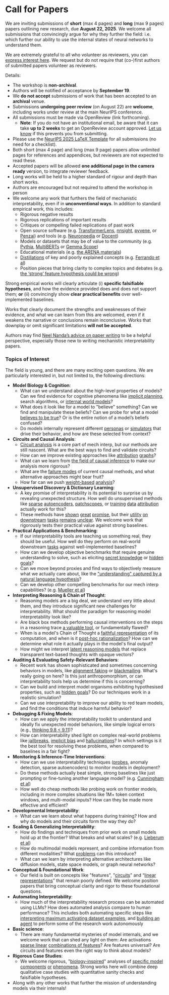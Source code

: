 # Call for Papers
We are inviting submissions of **short** (max 4 pages) and **long** (max 9 pages) papers outlining new research, due **August 22, 2025**. We welcome all submissions that convincingly argue for why they further the field: i.e. which further our ability to use the internal states of neural networks to understand them. 

We are extremely grateful to all who volunteer as reviewers, you can [express interest here](https://www.google.com/url?q=https://docs.google.com/forms/d/e/1FAIpQLSdiw1SJllzoTz_nqzDTzTOGb9DV3W_truQyh-WvYj_QGIi7Mg/viewform?usp%3Ddialog&sa=D&source=editors&ust=1753171814698989&usg=AOvVaw0U5mMvfyir1whq9BCX2xCz). We request but do not require that (co-)first authors of submitted papers volunteer as reviewers. 

Details: 
* The workshop is **non-archival**.
* Authors will be notified of acceptance by **September 19**.
* We **do not accept** submissions of work that has been accepted to an **archival** venue.
* Submissions **undergoing peer review** (on August 22) are **welcome**, including works under review at the main NeurIPS conference.
* All submissions must be made via OpenReview (link forthcoming).
  * **Note**: If you do not have an institutional email, be aware that it can take **up to 2 weeks** to get an OpenReview account approved. [Let us know](mailto:neurips2025@mechinterpworkshop.com) if this prevents you from submitting.
* Please use the [NeurIPS 2025 LaTeX Template](https://www.google.com/url?q=https://media.neurips.cc/Conferences/NeurIPS2025/Styles.zip&sa=D&source=editors&ust=1753171814701140&usg=AOvVaw12vZup0c_9uJvXEG09C5Hw) for all submissions (no need for a checklist).
* Both short (max 4 page) and long (max 9 page) papers allow unlimited pages for references and appendices, but reviewers are not expected to read these.
* Accepted papers will be allowed **one additional page in the camera ready** version, to integrate reviewer feedback.
* Long works will be held to a higher standard of rigour and depth than short works.
* Authors are encouraged but not required to attend the workshop in person
* We welcome any work that furthers the field of mechanistic interpretability, even if in **unconventional ways**. In addition to standard empirical work, this includes:
  * Rigorous negative results
  * Rigorous replications of important results
  * Critiques or compelling failed replications of past work
  * Open source software (e.g. [TransformerLens](https://www.google.com/url?q=https://github.com/neelnanda-io/TransformerLens&sa=D&source=editors&ust=1753171814702886&usg=AOvVaw0ZLkfXo7Sh9umW81u4zjwz), [nnsight](https://www.google.com/url?q=https://github.com/ndif-team/nnsight&sa=D&source=editors&ust=1753171814703001&usg=AOvVaw1k7ASYpuItzBw6K3jjsn_x), [pyvene](https://www.google.com/url?q=https://github.com/stanfordnlp/pyvene/tree/main/pyvene/models/mlp&sa=D&source=editors&ust=1753171814703116&usg=AOvVaw0rS0YxbCiPxPhfbp0u4VHD), or [Penzai](https://www.google.com/url?q=https://github.com/google-deepmind/penzai&sa=D&source=editors&ust=1753171814703273&usg=AOvVaw3DmLhvlc8Bt_IsY2SHfiKA)) and tools (e.g. [Neuronpedia](https://www.google.com/url?q=http://neuronpedia.org&sa=D&source=editors&ust=1753171814703402&usg=AOvVaw0cgbXZaTCfHpm2Zj0-LdQI) or [Docent](https://www.google.com/url?q=https://transluce.org/introducing-docent&sa=D&source=editors&ust=1753171814703518&usg=AOvVaw0CBqrMoBHDUC0g8EdUsobE))
  * Models or datasets that may be of value to the community (e.g. [Pythia](https://www.google.com/url?q=https://arxiv.org/abs/2304.01373&sa=D&source=editors&ust=1753171814703743&usg=AOvVaw117l8gU2SFTwhVwSsLKU0b), [MultiBERTs](https://www.google.com/url?q=https://arxiv.org/abs/2106.16163&sa=D&source=editors&ust=1753171814703851&usg=AOvVaw0sWioAnKNd1vf4eYs7IyxW) or [Gemma Scope](https://www.google.com/url?q=https://arxiv.org/abs/2408.05147&sa=D&source=editors&ust=1753171814704056&usg=AOvVaw0HX-yebSCb9H7t60nWiM9k))
  * Educational materials (e.g. [the ARENA materials](https://www.google.com/url?q=https://arena3-chapter1-transformer-interp.streamlit.app/&sa=D&source=editors&ust=1753171814704362&usg=AOvVaw1nSDn1K9pzbYtUzr1GYPqr))
  * [Distillations](https://www.google.com/url?q=https://distill.pub/2017/research-debt/&sa=D&source=editors&ust=1753171814704530&usg=AOvVaw2FmeDCoR9gAt1f7Bdm1bN-) of key and poorly explained concepts (e.g. [Ferrando et al](https://www.google.com/url?q=https://arxiv.org/abs/2405.00208&sa=D&source=editors&ust=1753171814704737&usg=AOvVaw0pMZkspKSrNmmax7tOqaSs))
  * Position pieces that bring clarity to complex topics and debates (e.g. [the ‘strong’ feature hypothesis could be wrong](https://www.google.com/url?q=https://www.alignmentforum.org/posts/tojtPCCRpKLSHBdpn/the-strong-feature-hypothesis-could-be-wrong&sa=D&source=editors&ust=1753171814705095&usg=AOvVaw2KXG5FrHRwmPv-Xx1rO9To))

Strong empirical works will clearly articulate (i) **specific falsifiable hypotheses**, and how the evidence provided does and does not support them; **or** (ii) convincingly show **clear practical benefits** over well-implemented baselines. 

Works that clearly document the strengths and weaknesses of their evidence, and what we can learn from this are welcomed, even if it weakens the narrative or conclusions remain inconclusive. Works that downplay or omit significant limitations **will not be accepted**. 

Authors may find [Neel Nanda’s advice on paper writing](https://www.google.com/url?q=https://www.alignmentforum.org/posts/eJGptPbbFPZGLpjsp/highly-opinionated-advice-on-how-to-write-ml-papers&sa=D&source=editors&ust=1753171814706519&usg=AOvVaw3Hr0W1nJBa4qAdJvrBIxBU) to be a helpful perspective, especially those new to writing mechanistic interpretability papers. 
### Topics of Interest
The field is young, and there are many exciting open questions. We are particularly interested in, but not limited to, the following directions: 
* **Model Biology & Cognition**:
  * What can we understand about the high-level properties of models? Can we find evidence for cognitive phenomena like [implicit planning](https://www.google.com/url?q=https://transformer-circuits.pub/2025/attribution-graphs/biology.html%23dives-poems&sa=D&source=editors&ust=1753171814707533&usg=AOvVaw0KPzL57pEZgzb-l5iKuXZf), search algorithms, or [internal world models](https://www.google.com/url?q=https://arxiv.org/abs/2210.13382&sa=D&source=editors&ust=1753171814707700&usg=AOvVaw3RuqEA9LopPkEIaGHPRLsh)?
  * What does it look like for a model to "believe" something? Can we find and manipulate these beliefs? Can we probe for what a model [believes to be true](https://www.google.com/url?q=https://arxiv.org/abs/2310.06824&sa=D&source=editors&ust=1753171814708029&usg=AOvVaw2tEL66sqk-5Pls_YakkM3r)? Or is the entire notion of a model’s beliefs confused?
  * Do models internally represent different [personas](https://www.google.com/url?q=https://arxiv.org/abs/2406.12094&sa=D&source=editors&ust=1753171814708330&usg=AOvVaw2LWQzWI9QyfKahCsnC8fs-) or [simulators](https://www.google.com/url?q=https://www.nature.com/articles/s41586-023-06647-8&sa=D&source=editors&ust=1753171814708473&usg=AOvVaw0DWZ9HLcCOnYXZm3IjmtCe) that drive their behavior, and how are these selected from context?
* **Circuits and Causal Analysis**:
  * [Circuit analysis](https://www.google.com/url?q=https://distill.pub/2020/circuits/zoom-in/&sa=D&source=editors&ust=1753171814708836&usg=AOvVaw0L0ZuBAqz8atHEpwPR0qGB) is a core part of mech interp, but our methods are still nascent. What are the best ways to find and validate circuits?
  * How can we improve existing approaches like [attribution](https://www.google.com/url?q=https://arxiv.org/abs/2406.11944&sa=D&source=editors&ust=1753171814709320&usg=AOvVaw3Pn4Op19l6t7PXGtTqT9v3) [graphs](https://www.google.com/url?q=https://transformer-circuits.pub/2025/attribution-graphs/methods.html&sa=D&source=editors&ust=1753171814709453&usg=AOvVaw2HV49hQWbZkBB1_Y-oQxA9)?
  * What can we learn from [the field of causal inference](https://www.google.com/url?q=https://arxiv.org/abs/2407.04690&sa=D&source=editors&ust=1753171814709653&usg=AOvVaw0f0zUnkHyH2cLO5OxG6eZJ) to make our analysis more rigorous?
  * What are the [failure modes](https://www.google.com/url?q=https://arxiv.org/abs/2307.15771&sa=D&source=editors&ust=1753171814709859&usg=AOvVaw3vPxYgETyxKXxat36xncZI) of current causal methods, and what alternative approaches might bear fruit?
  * How far can we push [weight-based](https://www.google.com/url?q=https://arxiv.org/abs/2301.05217&sa=D&source=editors&ust=1753171814710135&usg=AOvVaw1cGbBigt6o7-3WW7NRjNHE) [analysis](https://www.google.com/url?q=https://arxiv.org/abs/2410.08417&sa=D&source=editors&ust=1753171814710224&usg=AOvVaw3I70Tfs6jliK9pfddSYcGT)?
* **Unsupervised Discovery & Dictionary Learning**:
  * A key promise of interpretability is its potential to surprise us by revealing unexpected structure. How well do unsupervised methods like [sparse](https://www.google.com/url?q=https://arxiv.org/abs/2103.15949&sa=D&source=editors&ust=1753171814710715&usg=AOvVaw2-blNVwZ6CKQ3jrBkHlPgz) [autoencoders](https://www.google.com/url?q=https://transformer-circuits.pub/2023/monosemantic-features&sa=D&source=editors&ust=1753171814710830&usg=AOvVaw3P7MncTwLcTpbRd7Gxsl4t), [patch](https://www.google.com/url?q=https://arxiv.org/abs/2401.06102&sa=D&source=editors&ust=1753171814710915&usg=AOvVaw23zBjhhICOeNuIoZH9galN)[scopes](https://www.google.com/url?q=https://arxiv.org/abs/2403.10949v2&sa=D&source=editors&ust=1753171814710982&usg=AOvVaw1Q8VjUiu4UZESmg6MavHCI), or [training](https://www.google.com/url?q=https://proceedings.mlr.press/v70/koh17a?ref%3Dhttps://githubhelp.com&sa=D&source=editors&ust=1753171814711098&usg=AOvVaw1mHsJxmJAB0rmP79AzFVwg) [data](https://www.google.com/url?q=https://arxiv.org/abs/2308.03296&sa=D&source=editors&ust=1753171814711217&usg=AOvVaw0yhL3PLsFFILBSuXtPK7C1) [attribution](https://www.google.com/url?q=https://arxiv.org/abs/2205.11482&sa=D&source=editors&ust=1753171814711322&usg=AOvVaw16zBVBMVFBhlOJhdFZCXXm) actually work for this?
  * These methods have [shown](https://www.google.com/url?q=https://transformer-circuits.pub/2024/scaling-monosemanticity/index.html&sa=D&source=editors&ust=1753171814711546&usg=AOvVaw0NMIZ9iFFjdMP6BojNhOfd) [great](https://www.google.com/url?q=https://transformer-circuits.pub/2025/attribution-graphs/biology.html&sa=D&source=editors&ust=1753171814711658&usg=AOvVaw1uECaTmDUiCGzOdxNv_BW8) [promise](https://www.google.com/url?q=https://arxiv.org/abs/2503.10965&sa=D&source=editors&ust=1753171814711746&usg=AOvVaw2rlDP6IhUQ5ece2IfXDs9F), but their [utility](https://www.google.com/url?q=https://arxiv.org/abs/2502.16681&sa=D&source=editors&ust=1753171814711848&usg=AOvVaw38vtHUBFwTJbDgBkyVEe-y) [on](https://www.google.com/url?q=https://www.tilderesearch.com/blog/sieve&sa=D&source=editors&ust=1753171814711932&usg=AOvVaw1CiSdcHIaTdnFK80peBOQr) [downstream](https://www.google.com/url?q=https://arxiv.org/abs/2501.17148&sa=D&source=editors&ust=1753171814712022&usg=AOvVaw2y31I1vMMLGtxdamgwfUnS) [tasks](https://www.google.com/url?q=https://transformer-circuits.pub/2024/features-as-classifiers/index.html&sa=D&source=editors&ust=1753171814712140&usg=AOvVaw045WCjcvUDwF_2Dpsz_chP) [remains](https://www.google.com/url?q=https://arxiv.org/abs/2502.04382&sa=D&source=editors&ust=1753171814712240&usg=AOvVaw0eIkb3iLyFgRvPZL7aXKpY) [unclear](https://www.google.com/url?q=https://www.alignmentforum.org/posts/4uXCAJNuPKtKBsi28/negative-results-for-saes-on-downstream-tasks&sa=D&source=editors&ust=1753171814712379&usg=AOvVaw01u0Z8AIZ8VP01lRdKvSqM). We welcome work that rigorously tests their practical value against strong baselines.
* **Practical Applications & Benchmarking**:
  * If our interpretability tools are teaching us something real, they should be useful. How well do they perform on real-world downstream [tasks](https://www.google.com/url?q=https://www.lesswrong.com/posts/wGRnzCFcowRCrpX4Y/downstream-applications-as-validation-of-interpretability&sa=D&source=editors&ust=1753171814713012&usg=AOvVaw1TKtwyR8Fe-rdHY9QSLIP2) against well-implemented baselines?
  * How can we develop objective benchmarks that require genuine understanding to solve, such as eliciting [secret knowledge](https://www.google.com/url?q=https://arxiv.org/abs/2505.14352&sa=D&source=editors&ust=1753171814713356&usg=AOvVaw35Qlv_oAbhK7xyfcDn6Ivc) or [hidden goals](https://www.google.com/url?q=https://arxiv.org/abs/2503.10965&sa=D&source=editors&ust=1753171814713461&usg=AOvVaw2NwZVSOn_df1ujNnIBORia)?
  * Can we move beyond proxies and find ways to objectively measure what we actually care about, like the ["understanding" captured by a natural language hypothesis](https://www.google.com/url?q=https://arxiv.org/abs/2502.04382&sa=D&source=editors&ust=1753171814713818&usg=AOvVaw0cHVpwgRgzXjl75ky4ft-R)?
  * Can we develop other compelling benchmarks for our mech interp capabilities? (e.g. [Mueller et al](https://www.google.com/url?q=https://arxiv.org/abs/2504.13151&sa=D&source=editors&ust=1753171814714092&usg=AOvVaw09yU9eBoButF5TIuFF633D))
* **Interpreting Reasoning & Chain of Thought**:
  * Reasoning models are a big deal, we understand very little about them, and they introduce significant new challenges for interpretability. What should the paradigm for reasoning model interpretability look like?
  * Are black box methods performing causal interventions on the steps in a reasoning trace [a valuable tool](https://www.google.com/url?q=https://arxiv.org/abs/2506.19143&sa=D&source=editors&ust=1753171814714872&usg=AOvVaw17wVK6N_gmksvf3pBhRvrH), or fundamentally flawed?
  * When is a model's Chain of Thought a [faithful representation](https://www.google.com/url?q=https://arxiv.org/abs/2305.04388&sa=D&source=editors&ust=1753171814715171&usg=AOvVaw2euHaC6QI4HHHJ2EeiJgAd) of its computation, and when is it [post-hoc rationalization](https://www.google.com/url?q=https://arxiv.org/abs/2503.08679&sa=D&source=editors&ust=1753171814715329&usg=AOvVaw2X_5vOgqYJc4Z0JgwarWRy)? How can we determine what role it actually plays in the model's final output?
  * How might we interpret [latent reasoning models](https://www.google.com/url?q=https://arxiv.org/abs/2412.06769&sa=D&source=editors&ust=1753171814715614&usg=AOvVaw3JeZ6MRPBcT-zvgB0ynrv0) that replace transparent text-based thoughts with opaque vectors?
* **Auditing & Evaluating Safety-Relevant Behaviors**:
  * Recent work has shown sophisticated and sometimes concerning behaviors in models, like [alignment faking](https://www.google.com/url?q=https://arxiv.org/abs/2412.14093&sa=D&source=editors&ust=1753171814716136&usg=AOvVaw026Gy25JakZto2w291fScc) or [blackmailing](https://www.google.com/url?q=https://www.anthropic.com/research/agentic-misalignment&sa=D&source=editors&ust=1753171814716251&usg=AOvVaw2gg5NSFw0l21lyxaWXEDdR). What's really going on here? Is this just anthropomorphism, or can interpretability tools help us determine if this is concerning?
  * Can we build and interpret model organisms exhibiting hypothesised properties, such as [hidden goals](https://www.google.com/url?q=https://arxiv.org/abs/2503.10965&sa=D&source=editors&ust=1753171814716694&usg=AOvVaw1z73uzicIiWgi2wTl-hL6C)? Do our techniques work in a realistic simulation?
  * Can we use interpretability to improve our ability to red team models, and find the conditions that induce harmful behavior?
* **Debugging & Fixing Models**:
  * How can we apply the interpretability toolkit to understand and ideally fix unexpected model behaviors, like simple logical errors (e.g., [thinking 9.8 < 9.11](https://www.google.com/url?q=https://transluce.org/observability-interface&sa=D&source=editors&ust=1753171814717457&usg=AOvVaw1f-Y0tB4TD38xJeOjy_3rR))?
  * How can interpretability shed light on complex real-world problems like [jailbreaks](https://www.google.com/url?q=https://transformer-circuits.pub/2025/attribution-graphs/biology.html%23dives-jailbreak&sa=D&source=editors&ust=1753171814717727&usg=AOvVaw24kDeqW8WJXU5pDAUHn9VX), [implicit bias](https://www.google.com/url?q=https://arxiv.org/abs/2506.10922&sa=D&source=editors&ust=1753171814717826&usg=AOvVaw3ereZlYYeKp_Z3lyN_krPb) and [hallucinations](https://www.google.com/url?q=https://arxiv.org/abs/2411.14257&sa=D&source=editors&ust=1753171814717926&usg=AOvVaw0zLXVGdK8boT7nwdrQR_iJ)? In which settings is it the best tool for resolving these problems, when compared to baselines in a fair fight?
* **Monitoring & Inference-Time Interventions**:
  * How can we use interpretability techniques ([probes](https://www.google.com/url?q=https://arxiv.org/abs/2102.12452&sa=D&source=editors&ust=1753171814718496&usg=AOvVaw3_dNzIvBXGNXwGGuXt0_xl), anomaly detection, sparse autoencoders) to monitor models in deployment?
  * Do these methods actually beat simple, strong baselines like just prompting or fine-tuning another language model? (e.g. [Cunningham et al](https://www.google.com/url?q=https://alignment.anthropic.com/2025/cheap-monitors/&sa=D&source=editors&ust=1753171814718986&usg=AOvVaw1EG9N5HIF9U7NjhzWsDvbX))
  * How well do cheap methods like probing work on frontier models, including in more complex situations like 1M+ token context windows, and multi-modal inputs? How can they be made more effective and efficient?
* **Developmental Interpretability**:
  * What can we learn about what happens during training? How and why do models and their circuits form the way they do?
* **Scaling & Generalizing Interpretability**:
  * How do findings and techniques from prior work on small models hold up at the frontier? What breaks and what scales? (e.g. [Lieberum et al](https://www.google.com/url?q=https://arxiv.org/abs/2307.09458&sa=D&source=editors&ust=1753171814720154&usg=AOvVaw1J_NWdwqvWoOBGoqukneOo))
  * How do multimodal models represent, and combine information from different modalities? What [problems](https://www.google.com/url?q=https://openreview.net/pdf?id%3DVUhRdZp8ke&sa=D&source=editors&ust=1753171814720435&usg=AOvVaw1r4kE2sbkxsLB4BJ5tCn3r) can this introduce?
  * What can we learn by interpreting alternative architectures like diffusion models, state space models, or graph neural networks?
* **Conceptual & Foundational Work**:
  * Our field is built on concepts like "features", "[circuits](https://www.google.com/url?q=https://distill.pub/2020/circuits/zoom-in/&sa=D&source=editors&ust=1753171814721024&usg=AOvVaw0DE1KHopdc2RePKNcg_BHa)" and “[linear representations](https://www.google.com/url?q=https://transformer-circuits.pub/2024/july-update/index.html%23linear-representations&sa=D&source=editors&ust=1753171814721183&usg=AOvVaw0BWpKVMBVwN9kUsYpkizxd)” that remain poorly defined. We welcome position papers that bring conceptual clarity and rigor to these foundational questions.
* **Automating Interpretability**:
  * How much of the interpretability research process can be automated using LLMs? How does automated analysis compare to human performance? This includes both automating specific steps like [interpreting maximum activating dataset examples](https://www.google.com/url?q=https://openaipublic.blob.core.windows.net/neuron-explainer/paper/index.html&sa=D&source=editors&ust=1753171814721992&usg=AOvVaw0oITtZjcKNUwFL5knYaZzf), and [building an agent](https://www.google.com/url?q=https://arxiv.org/abs/2404.14394&sa=D&source=editors&ust=1753171814722106&usg=AOvVaw0Aa9Jyz0SsTDCMUii0wJby) to perform some of the research work autonomously
* **Basic science**:
  * There are many fundamental mysteries of model internals, and we welcome work that can shed any light on them: Are activations [sparse linear](https://www.google.com/url?q=https://arxiv.org/abs/1601.03764&sa=D&source=editors&ust=1753171814722729&usg=AOvVaw1yxB8SoOu42kCC_skM5nhq) [combinations of features](https://www.google.com/url?q=https://transformer-circuits.pub/2022/toy_model/index.html&sa=D&source=editors&ust=1753171814722870&usg=AOvVaw06ueGYIZJQ-o3ebUXxIDDz)? Are features universal? Are circuits and features even the right way to think about models?
* **Rigorous Case Studies**:
  * We welcome rigorous, "[biology-inspired](https://www.google.com/url?q=https://distill.pub/2020/circuits/curve-circuits/&sa=D&source=editors&ust=1753171814723352&usg=AOvVaw3LzQe0ZknjNiaRvokLY4a7)" analyses of [specific model](https://www.google.com/url?q=https://arxiv.org/abs/2310.04625&sa=D&source=editors&ust=1753171814723490&usg=AOvVaw3a_zuim7owqThm1qrJzly0) [components](https://www.google.com/url?q=https://transformer-circuits.pub/2024/scaling-monosemanticity/index.html&sa=D&source=editors&ust=1753171814723612&usg=AOvVaw0Xc9-fQl3fk5oNuySwA6s1) [or](https://www.google.com/url?q=https://arxiv.org/abs/2305.01610&sa=D&source=editors&ust=1753171814723693&usg=AOvVaw2MbtI4l3BhQdCVYHEx4xwy) [phenomena](https://www.google.com/url?q=https://arxiv.org/abs/2306.09346&sa=D&source=editors&ust=1753171814723784&usg=AOvVaw1v_oFptQyxLIfl1tbNHgsI). Strong works here will combine deep qualitative case studies with quantitative sanity checks and falsifiable hypotheses.
* Along with any other works that further the mission of understanding models via their internals!